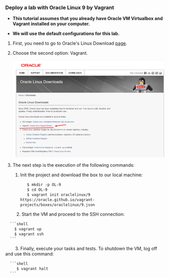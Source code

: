 ### Deploy a lab with Oracle Linux 9 by Vagrant

- **This tutorial assumes that you already have Oracle VM Virtualbox and Vagrant installed on your computer.**

- **We will use the default configurations for this lab.**





1. First, you need to go to Oracle's Linux Download [page](https://yum.oracle.com/oracle-linux-downloads.html).

2. Choose the second option: Vagrant.
   
   ![](./2024-02-07-23-24-32-image.png)

3. The next step is the execution of the following commands:
   
   1. Init the project and download the box to our local machine:
      
      ```shell
         $ mkdir -p OL-9
         $ cd OL-9
         $ vagrant init oraclelinux/9 https://oracle.github.io/vagrant-projects/boxes/oraclelinux/9.json
      ```

         2.  Start the VM and proceed to the SSH connection:

      ```shell
        $ vagrant up
        $ vagrant ssh
      ```

        3. Finally, execute your tasks and tests. To shutdown the VM, log off and use this command:

      ```shell
         $ vagrant halt
      ```
